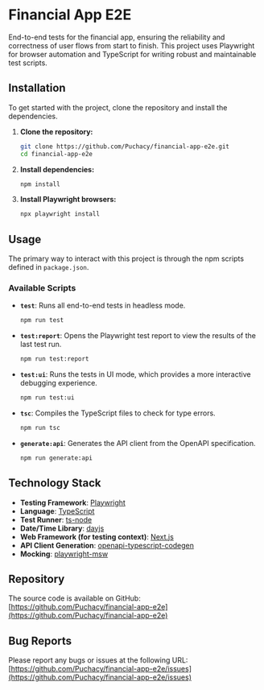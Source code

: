 # Financial App E2E

End-to-end tests for the financial app, ensuring the reliability and correctness of user flows from start to finish. This project uses Playwright for browser automation and TypeScript for writing robust and maintainable test scripts.

## Installation

To get started with the project, clone the repository and install the dependencies.

1.  **Clone the repository:**

    ```bash
    git clone https://github.com/Puchacy/financial-app-e2e.git
    cd financial-app-e2e
    ```

2.  **Install dependencies:**

    ```bash
    npm install
    ```

3.  **Install Playwright browsers:**
    ```bash
    npx playwright install
    ```

## Usage

The primary way to interact with this project is through the npm scripts defined in `package.json`.

### Available Scripts

- **`test`**: Runs all end-to-end tests in headless mode.

  ```bash
  npm run test
  ```

- **`test:report`**: Opens the Playwright test report to view the results of the last test run.

  ```bash
  npm run test:report
  ```

- **`test:ui`**: Runs the tests in UI mode, which provides a more interactive debugging experience.

  ```bash
  npm run test:ui
  ```

- **`tsc`**: Compiles the TypeScript files to check for type errors.

  ```bash
  npm run tsc
  ```

- **`generate:api`**: Generates the API client from the OpenAPI specification.
  ```bash
  npm run generate:api
  ```

## Technology Stack

- **Testing Framework**: [Playwright](https://playwright.dev/)
- **Language**: [TypeScript](https://www.typescriptlang.org/)
- **Test Runner**: [ts-node](https://typestrong.org/ts-node/)
- **Date/Time Library**: [dayjs](https://day.js.org/)
- **Web Framework (for testing context)**: [Next.js](https://nextjs.org/)
- **API Client Generation**: [openapi-typescript-codegen](https://github.com/ferdikoomen/openapi-typescript-codegen)
- **Mocking**: [playwright-msw](https://github.com/valendres/playwright-msw)

## Repository

The source code is available on GitHub:
[https://github.com/Puchacy/financial-app-e2e](https://github.com/Puchacy/financial-app-e2e)

## Bug Reports

Please report any bugs or issues at the following URL:
[https://github.com/Puchacy/financial-app-e2e/issues](https://github.com/Puchacy/financial-app-e2e/issues)
